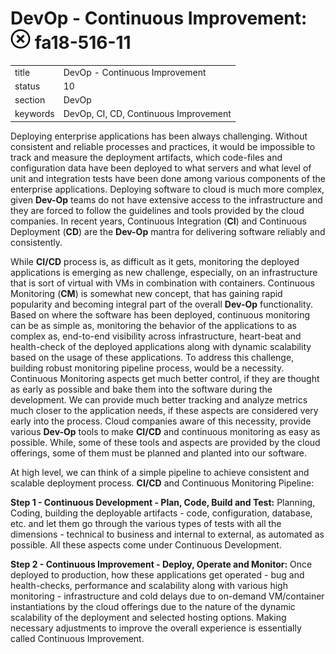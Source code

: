 # DevOp - Continuous Improvement: ![No](images/no.png) fa18-516-11

|          |                                       |
| -------- | ------------------------------------- |
| title    | DevOp - Continuous Improvement        | 
| status   | 10                                    |
| section  | DevOp                                 |
| keywords | DevOp, CI, CD, Continuous Improvement |

Deploying enterprise applications has been always challenging. Without
consistent and reliable processes and practices, it would be
impossible to track and measure the deployment artifacts, which
code-files and configuration data have been deployed to what servers
and what level of unit and integration tests have been done among
various components of the enterprise applications. Deploying software
to cloud is much more complex, given **Dev-Op** teams do not have
extensive access to the infrastructure and they are forced to follow
the guidelines and tools provided by the cloud companies.  In recent
years, Continuous Integration (**CI**) and Continuous Deployment
(**CD**) are the **Dev-Op** mantra for delivering software reliably
and consistently.

While **CI/CD** process is, as difficult as it gets, monitoring the
deployed applications is emerging as new challenge, especially, on an
infrastructure that is sort of virtual with VMs in combination with
containers.  Continuous Monitoring (**CM**) is somewhat new concept,
that has gaining rapid popularity and becoming integral part of the
overall **Dev-Op** functionality. Based on where the software has been
deployed, continuous monitoring can be as simple as, monitoring the
behavior of the applications to as complex as, end-to-end visibility
across infrastructure, heart-beat and health-check of the deployed
applications along with dynamic scalability based on the usage of
these applications.  To address this challenge, building robust
monitoring pipeline process, would be a necessity. Continuous
Monitoring aspects get much better control, if they are thought as
early as possible and bake them into the software during the
development.  We can provide much better tracking and analyze metrics
much closer to the application needs, if these aspects are considered
very early into the process.  Cloud companies aware of this necessity,
provide various **Dev-Op** tools to make **CI/CD** and continuous
monitoring as easy as possible.  While, some of these tools and
aspects are provided by the cloud offerings, some of them must be
planned and planted into our software.


At high level, we can think of a simple pipeline to achieve consistent
and scalable deployment process.  **CI/CD** and Continuous Monitoring
Pipeline:

**Step 1 - Continuous Development - Plan, Code, Build and Test:**
Planning, Coding, building the deployable artifacts - code,
configuration, database, etc.  and let them go through the various
types of tests with all the dimensions - technical to business and
internal to external, as automated as possible. All these aspects come
under Continuous Development.

**Step 2 - Continuous Improvement - Deploy, Operate and Monitor:**
Once deployed to production, how these applications get operated - bug
and health-checks, performance and scalability along with various high
monitoring - infrastructure and cold delays due to on-demand
VM/container instantiations by the cloud offerings due to the nature
of the dynamic scalability of the deployment and selected hosting
options. Making necessary adjustments to improve the overall
experience is essentially called Continuous Improvement.
